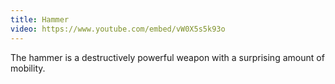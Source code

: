 ```yaml
---
title: Hammer
video: https://www.youtube.com/embed/vW0X5s5k93o
---
```


The hammer is a destructively powerful weapon with a surprising amount of mobility.
